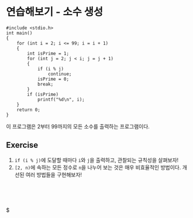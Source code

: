 # 연습해보기 - 소수 생성

```
#include <stdio.h>
int main()
{
    for (int i = 2; i <= 99; i = i + 1)
    {
        int isPrime = 1;
        for (int j = 2; j < i; j = j + 1)
        {
            if (i % j)
                continue;
            isPrime = 0;
            break;
        }
        if (isPrime)
            printf("%d\n", i);
    }
    return 0;
}

```

이 프로그램은 2부터 99까지의 모든 소수를 출력하는 프로그램이다.

## Exercise

1. `if (i % j)`에 도달할 때마다 `i`와 `j`을 출력하고, 관찰되는 규칙성을 살펴보자!
2. `[2, n)`에 속하는 모든 정수로 `n`을 나누어 보는 것은 매우 비효율적인 방법이다. 개선된 여러 방법들을 구현해보자!

<br/>
<br/>
<br/>

$$$$$

<div id="jdoodle-container">
    <div data-pym-src="https://www.jdoodle.com/embed/v1/a843485a928e65fc"></div>
</div>